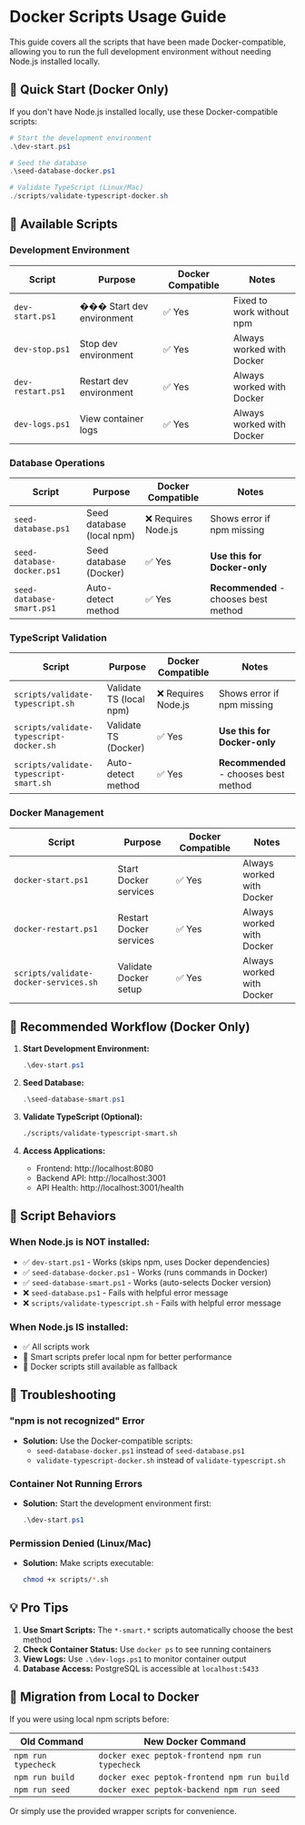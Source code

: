 # Docker Scripts Usage Guide

This guide covers all the scripts that have been made Docker-compatible, allowing you to run the full development environment without needing Node.js installed locally.

## 🚀 Quick Start (Docker Only)

If you don't have Node.js installed locally, use these Docker-compatible scripts:

```powershell
# Start the development environment
.\dev-start.ps1

# Seed the database
.\seed-database-docker.ps1

# Validate TypeScript (Linux/Mac)
./scripts/validate-typescript-docker.sh
```

## 📝 Available Scripts

### Development Environment

| Script            | Purpose                   | Docker Compatible | Notes                     |
| ----------------- | ------------------------- | ----------------- | ------------------------- |
| `dev-start.ps1`   | ��� Start dev environment | ✅ Yes            | Fixed to work without npm |
| `dev-stop.ps1`    | Stop dev environment      | ✅ Yes            | Always worked with Docker |
| `dev-restart.ps1` | Restart dev environment   | ✅ Yes            | Always worked with Docker |
| `dev-logs.ps1`    | View container logs       | ✅ Yes            | Always worked with Docker |

### Database Operations

| Script                     | Purpose                   | Docker Compatible   | Notes                                 |
| -------------------------- | ------------------------- | ------------------- | ------------------------------------- |
| `seed-database.ps1`        | Seed database (local npm) | ❌ Requires Node.js | Shows error if npm missing            |
| `seed-database-docker.ps1` | Seed database (Docker)    | ✅ Yes              | **Use this for Docker-only**          |
| `seed-database-smart.ps1`  | Auto-detect method        | ✅ Yes              | **Recommended** - chooses best method |

### TypeScript Validation

| Script                                  | Purpose                 | Docker Compatible   | Notes                                 |
| --------------------------------------- | ----------------------- | ------------------- | ------------------------------------- |
| `scripts/validate-typescript.sh`        | Validate TS (local npm) | ❌ Requires Node.js | Shows error if npm missing            |
| `scripts/validate-typescript-docker.sh` | Validate TS (Docker)    | ✅ Yes              | **Use this for Docker-only**          |
| `scripts/validate-typescript-smart.sh`  | Auto-detect method      | ✅ Yes              | **Recommended** - chooses best method |

### Docker Management

| Script                                | Purpose                 | Docker Compatible | Notes                     |
| ------------------------------------- | ----------------------- | ----------------- | ------------------------- |
| `docker-start.ps1`                    | Start Docker services   | ✅ Yes            | Always worked with Docker |
| `docker-restart.ps1`                  | Restart Docker services | ✅ Yes            | Always worked with Docker |
| `scripts/validate-docker-services.sh` | Validate Docker setup   | ✅ Yes            | Always worked with Docker |

## 🎯 Recommended Workflow (Docker Only)

1. **Start Development Environment:**

   ```powershell
   .\dev-start.ps1
   ```

2. **Seed Database:**

   ```powershell
   .\seed-database-smart.ps1
   ```

3. **Validate TypeScript (Optional):**

   ```bash
   ./scripts/validate-typescript-smart.sh
   ```

4. **Access Applications:**
   - Frontend: http://localhost:8080
   - Backend API: http://localhost:3001
   - API Health: http://localhost:3001/health

## 🔧 Script Behaviors

### When Node.js is NOT installed:

- ✅ `dev-start.ps1` - Works (skips npm, uses Docker dependencies)
- ✅ `seed-database-docker.ps1` - Works (runs commands in Docker)
- ✅ `seed-database-smart.ps1` - Works (auto-selects Docker version)
- ❌ `seed-database.ps1` - Fails with helpful error message
- ❌ `scripts/validate-typescript.sh` - Fails with helpful error message

### When Node.js IS installed:

- ✅ All scripts work
- 🎯 Smart scripts prefer local npm for better performance
- 🎯 Docker scripts still available as fallback

## 🐛 Troubleshooting

### "npm is not recognized" Error

- **Solution:** Use the Docker-compatible scripts:
  - `seed-database-docker.ps1` instead of `seed-database.ps1`
  - `validate-typescript-docker.sh` instead of `validate-typescript.sh`

### Container Not Running Errors

- **Solution:** Start the development environment first:
  ```powershell
  .\dev-start.ps1
  ```

### Permission Denied (Linux/Mac)

- **Solution:** Make scripts executable:
  ```bash
  chmod +x scripts/*.sh
  ```

## 💡 Pro Tips

1. **Use Smart Scripts:** The `*-smart.*` scripts automatically choose the best method
2. **Check Container Status:** Use `docker ps` to see running containers
3. **View Logs:** Use `.\dev-logs.ps1` to monitor container output
4. **Database Access:** PostgreSQL is accessible at `localhost:5433`

## 🔄 Migration from Local to Docker

If you were using local npm scripts before:

| Old Command         | New Docker Command                              |
| ------------------- | ----------------------------------------------- |
| `npm run typecheck` | `docker exec peptok-frontend npm run typecheck` |
| `npm run build`     | `docker exec peptok-frontend npm run build`     |
| `npm run seed`      | `docker exec peptok-backend npm run seed`       |

Or simply use the provided wrapper scripts for convenience.
